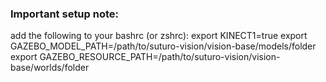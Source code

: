 ### Important setup note:
add the following to your bashrc (or zshrc):
export KINECT1=true
export GAZEBO_MODEL_PATH=/path/to/suturo-vision/vision-base/models/folder
export GAZEBO_RESOURCE_PATH=/path/to/suturo-vision/vision-base/worlds/folder

